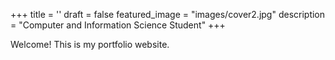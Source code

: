 +++
title = ''
draft = false
featured_image = "images/cover2.jpg"
description = "Computer and Information Science Student"
+++

Welcome! This is my portfolio website.
